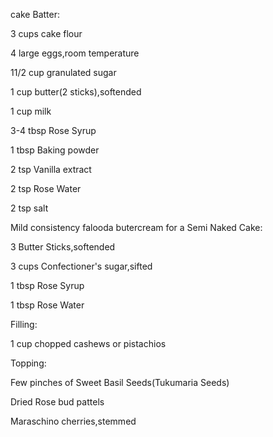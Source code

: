 cake Batter:

3 cups cake flour

4 large eggs,room temperature

11/2 cup granulated sugar

1 cup butter(2 sticks),softended

1 cup milk

 3-4 tbsp Rose Syrup

1 tbsp Baking powder

2 tsp Vanilla extract

2 tsp Rose Water

2 tsp salt


Mild consistency falooda butercream for a Semi Naked Cake:


3 Butter Sticks,softended

3 cups Confectioner's sugar,sifted

1 tbsp Rose Syrup

1 tbsp Rose Water


Filling:

1 cup chopped cashews or pistachios


Topping:

Few pinches of Sweet Basil Seeds(Tukumaria Seeds)

Dried Rose bud pattels

Maraschino cherries,stemmed

